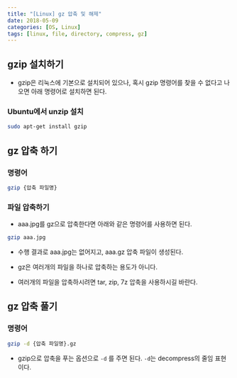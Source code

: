 ```yaml
---
title: "[Linux] gz 압축 및 해제"
date: 2018-05-09
categories: [OS, Linux]
tags: [linux, file, directory, compress, gz]
---
```


## gzip 설치하기

- gzip은 리눅스에 기본으로 설치되어 있으나, 혹시 gzip 명령어를 찾을 수 없다고 나오면 아래 명령어로 설치하면 된다.

### Ubuntu에서 unzip 설치

```bash
sudo apt-get install gzip
```

## gz 압축 하기
### 명령어

```bash
gzip {압축 파일명}
```

### 파일 압축하기

- aaa.jpg를 gz으로 압축한다면 아래와 같은 명령어를 사용하면 된다.

```bash
gzip aaa.jpg
```

- 수행 결과로 aaa.jpg는 없어지고, aaa.gz 압축 파일이 생성된다.

- gz은 여러개의 파일을 하나로 압축하는 용도가 아니다.

- 여러개의 파일을 압축하시려면 tar, zip, 7z 압축을 사용하시길 바란다.

## gz 압축 풀기
### 명령어

```bash
gzip -d {압축 파일명}.gz
```

- gzip으로 압축을 푸는 옵션으로 `-d` 를 주면 된다. `-d`는 decompress의 줄임 표현이다.